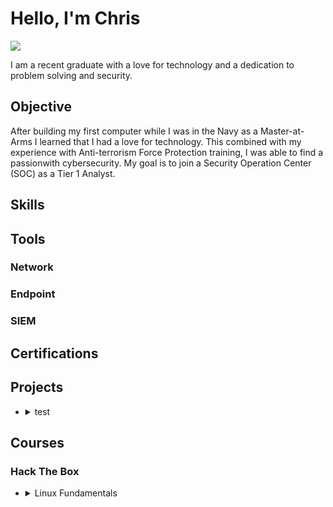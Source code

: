 # Hello, I'm Chris

<a href="https://linkedin.com/in/christopher-wickline-32b594285"><img src="https://img.shields.io/badge/-LinkedIn-0072b1?&style=for-the-badge&logo=linkedin&logoColor=white" /></a>

I am a recent graduate with a love for technology and a dedication to problem solving and security.

## Objective
After building my first computer while I was in the Navy as a Master-at-Arms I learned that I had a love for technology. This combined with my experience with Anti-terrorism Force Protection training, I was able to find a passionwith cybersecurity. My goal is to join a Security Operation Center (SOC) as a Tier 1 Analyst.

## Skills



## Tools



### Network



### Endpoint



### SIEM



## Certifications



## Projects

- <details>
    <summary>test</summary>
    
    A responsive portfolio website built with HTML, CSS, and JavaScript.
  </details>

## Courses

### Hack The Box
  - <details>
    <summary>Linux Fundamentals</summary>
    
    This module covers the fundamentals required to work comfortably with the Linux operating system and shell.
  </details
  
  
  
